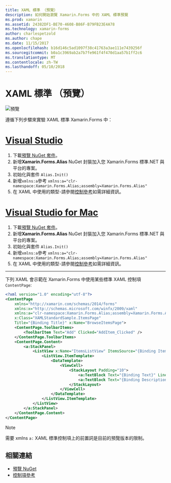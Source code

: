 ```yaml
---
title: XAML 標準 （預覽）
description: 如何開始瀏覽 Xamarin.Forms 中的 XAML 標準預覽
ms.prod: xamarin
ms.assetid: 24382DF1-BE70-4608-B86F-B79FB23E4A78
ms.technology: xamarin-forms
author: charlespetzold
ms.author: chape
ms.date: 11/15/2017
ms.openlocfilehash: b16d146c5ad1097f38c41763a3ae111e7439256f
ms.sourcegitcommit: b0a1c3969ab2a7b7fe961f4f470d1aa57b1ff2c6
ms.translationtype: MT
ms.contentlocale: zh-TW
ms.lasthandoff: 05/10/2018
---
```

# <a name="xaml-standard-preview"></a>XAML 標準 （預覽）

![預覽](~/media/shared/preview.png)

遵循下列步驟來實驗 XAML 標準 Xamarin.Forms 中：

# <a name="visual-studiotabvswin"></a>[Visual Studio](#tab/vswin)

1. 下載[預覽 NuGet 套件](https://aka.ms/xf-xamlstandard-nuget)。
2. 新增**Xamarin.Forms.Alias** NuGet 封裝加入您 Xamarin.Forms 標準.NET 與平台的專案。
3. 初始化與套件 `Alias.Init()`
4. 新增`xmlns:a`參考 `xmlns:a="clr-namespace:Xamarin.Forms.Alias;assembly=Xamarin.Forms.Alias"`
5. 在 XAML 中使用的類型-請參閱[控制參考](controls.md)如需詳細資訊。

# <a name="visual-studio-for-mactabvsmac"></a>[Visual Studio for Mac](#tab/vsmac)

1. 下載[預覽 NuGet 套件](https://aka.ms/xf-xamlstandard-nuget)。
2. 新增**Xamarin.Forms.Alias** NuGet 封裝加入您 Xamarin.Forms 標準.NET 與平台的專案。
3. 初始化與套件 `Alias.Init()`
4. 新增`xmlns:a`參考 `xmlns:a="clr-namespace:Xamarin.Forms.Alias;assembly=Xamarin.Forms.Alias"`
5. 在 XAML 中使用的類型-請參閱[控制參考](controls.md)如需詳細資訊。

-----

下列 XAML 會示範在 Xamarin.Forms 中使用某些標準 XAML 控制項`ContentPage`:

```xml
<?xml version="1.0" encoding="utf-8"?>
<ContentPage 
    xmlns="http://xamarin.com/schemas/2014/forms" 
    xmlns:x="http://schemas.microsoft.com/winfx/2009/xaml" 
    xmlns:a="clr-namespace:Xamarin.Forms.Alias;assembly=Xamarin.Forms.Alias"
    x:Class="XAMLStandardSample.ItemsPage" 
    Title="{Binding Title}" x:Name="BrowseItemsPage">
    <ContentPage.ToolbarItems>
        <ToolbarItem Text="Add" Clicked="AddItem_Clicked" />
    </ContentPage.ToolbarItems>
    <ContentPage.Content>
        <a:StackPanel>
            <ListView x:Name="ItemsListView" ItemsSource="{Binding Items}" VerticalOptions="FillAndExpand" HasUnevenRows="true" RefreshCommand="{Binding LoadItemsCommand}" IsPullToRefreshEnabled="true" IsRefreshing="{Binding IsBusy, Mode=OneWay}" CachingStrategy="RecycleElement" ItemSelected="OnItemSelected">
                <ListView.ItemTemplate>
                    <DataTemplate>
                        <ViewCell>
                            <StackLayout Padding="10">
                                <a:TextBlock Text="{Binding Text}" LineBreakMode="NoWrap" Style="{DynamicResource ListItemTextStyle}" FontSize="16" />
                                <a:TextBlock Text="{Binding Description}" LineBreakMode="NoWrap" Style="{DynamicResource ListItemDetailTextStyle}" FontSize="13" />
                            </StackLayout>
                        </ViewCell>
                    </DataTemplate>
                </ListView.ItemTemplate>
            </ListView>
        </a:StackPanel>
    </ContentPage.Content>
</ContentPage>
```

> [!NOTE]
> 需要 xmlns `a:` XAML 標準控制項上的前置詞是目前的預覽版本的限制。


## <a name="related-links"></a>相關連結

- [預覽 NuGet](https://aka.ms/xf-xamlstandard-nuget)
- [控制項參考](controls.md)
